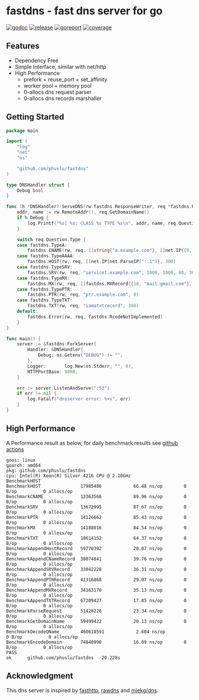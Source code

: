 # fastdns - fast dns server for go

[![godoc][godoc-img]][godoc] [![release][release-img]][release] [![goreport][goreport-img]][goreport] [![coverage][coverage-img]][coverage]


## Features

* Dependency Free
* Simple Interface, similar with net/http
* High Performance
    - prefork + reuse_port + set_affinity
    - worker pool + memory pool
    - 0-allocs dns request parser
    - 0-allocs dns records marshaller


## Getting Started

```go
package main

import (
	"log"
	"net"
	"os"

	"github.com/phuslu/fastdns"
)

type DNSHandler struct {
	Debug bool
}

func (h *DNSHandler) ServeDNS(rw fastdns.ResponseWriter, req *fastdns.Request) {
	addr, name := rw.RemoteAddr(), req.GetDomainName()
	if h.Debug {
		log.Printf("%s] %s: CLASS %s TYPE %s\n", addr, name, req.Question.Class, req.Question.Type)
	}

	switch req.Question.Type {
	case fastdns.TypeA:
		fastdns.CNAME(rw, req, []string{"a.example.com"}, []net.IP{{8, 8, 8, 8}}, 300)
	case fastdns.TypeAAAA:
		fastdns.HOST(rw, req, []net.IP{net.ParseIP("::1")}, 300)
	case fastdns.TypeSRV:
		fastdns.SRV(rw, req, "service1.example.com", 1000, 1000, 80, 300)
	case fastdns.TypeMX:
		fastdns.MX(rw, req, []fastdns.MXRecord{{10, "mail.gmail.com"}, {20, "smtp.gmail.com"}}, 60)
	case fastdns.TypePTR:
		fastdns.PTR(rw, req, "ptr.example.com", 0)
	case fastdns.TypeTXT:
		fastdns.TXT(rw, req, "iamatxtrecord", 300)
	default:
		fastdns.Error(rw, req, fastdns.RcodeNotImplemented)
	}
}

func main() {
	server := &fastdns.ForkServer{
		Handler: &DNSHandler{
			Debug: os.Getenv("DEBUG") != "",
		},
		Logger:       log.New(os.Stderr, "", 0),
		HTTPPortBase: 9000,
	}

	err := server.ListenAndServe(":53")
	if err != nil {
		log.Fatalf("dnsserver error: %+v", err)
	}
}
```

## High Performance

A Performance result as below, for daily benchmark results see [github actions][benchmark]
```
goos: linux
goarch: amd64
pkg: github.com/phuslu/fastdns
cpu: Intel(R) Xeon(R) Silver 4216 CPU @ 2.10GHz
BenchmarkHOST
BenchmarkHOST              	17985486	        66.48 ns/op	       0 B/op	       0 allocs/op
BenchmarkCNAME             	13363566	        89.96 ns/op	       0 B/op	       0 allocs/op
BenchmarkSRV               	13672995	        87.67 ns/op	       0 B/op	       0 allocs/op
BenchmarkPTR               	14126662	        85.43 ns/op	       0 B/op	       0 allocs/op
BenchmarkMX                	14188016	        84.54 ns/op	       0 B/op	       0 allocs/op
BenchmarkTXT               	18614152	        64.37 ns/op	       0 B/op	       0 allocs/op
BenchmarkAppendHostRecord  	59770392	        20.07 ns/op	       0 B/op	       0 allocs/op
BenchmarkAppendCNameRecord 	30074841	        39.76 ns/op	       0 B/op	       0 allocs/op
BenchmarkAppendSRVRecord   	33042228	        36.31 ns/op	       0 B/op	       0 allocs/op
BenchmarkAppendPTRRecord   	41316868	        29.07 ns/op	       0 B/op	       0 allocs/op
BenchmarkAppendMXRecord    	34163170	        35.13 ns/op	       0 B/op	       0 allocs/op
BenchmarkAppendTXTRecord   	67209427	        17.85 ns/op	       0 B/op	       0 allocs/op
BenchmarkParseRequest      	51428226	        23.34 ns/op	       0 B/op	       0 allocs/op
BenchmarkGetDomainName     	59499422	        20.13 ns/op	       0 B/op	       0 allocs/op
BenchmarkDecodeQName       	460618591	         2.604 ns/op	       0 B/op	       0 allocs/op
BenchmarkEncodeDomain      	74840990	        16.09 ns/op	       0 B/op	       0 allocs/op
PASS
ok  	github.com/phuslu/fastdns	20.228s
```

## Acknowledgment
This dns server is inspired by [fasthttp][fasthttp], [rawdns][rawdns] and [miekg/dns][miekg/dns].

[godoc-img]: http://img.shields.io/badge/godoc-reference-blue.svg
[godoc]: https://godoc.org/github.com/phuslu/fastdns
[release-img]: https://img.shields.io/github/v/tag/phuslu/fastdns?label=release
[release]: https://github.com/phuslu/fastdns/releases
[goreport-img]: https://goreportcard.com/badge/github.com/phuslu/fastdns
[goreport]: https://goreportcard.com/report/github.com/phuslu/fastdns
[coverage-img]: http://gocover.io/_badge/github.com/phuslu/fastdns
[coverage]: https://gocover.io/github.com/phuslu/fastdns
[benchmark]: https://github.com/phuslu/fastdns/actions?query=workflow%3Abenchmark
[fasthttp]: https://github.com/valyala/fasthttp
[rawdns]: https://github.com/cirocosta/rawdns
[miekg/dns]: https://github.com/miekg/dns
